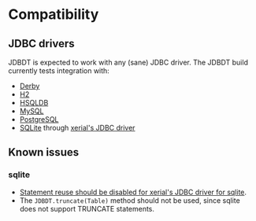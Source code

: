 
# Compatibility

## JDBC drivers
<a name="Drivers"></a>

JDBDT is expected to work with any (sane) JDBC driver.
The JDBDT build currently tests integration with:

* [Derby](https://db.apache.org/derby)
* [H2](http://www.h2database.com)
* [HSQLDB](http://hsqldb.org)
* [MySQL](http://mysql.com)
* [PostgreSQL](http://postgresql.org)
* [SQLite](https://www.sqlite.org) through [xerial's JDBC driver](https://github.com/xerial/sqlite-jdbc)

## Known issues
<a name="KnownIssues"></a>

### sqlite

* [Statement reuse should be disabled for xerial's JDBC driver for sqlite](DB.html#StatementReuse).
* The `JDBDT.truncate(Table)` method should not be used, since sqlite does not support TRUNCATE statements.
